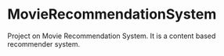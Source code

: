 # MovieRecommendationSystem
Project on Movie Recommendation System. It is a  content based recommender system. 
